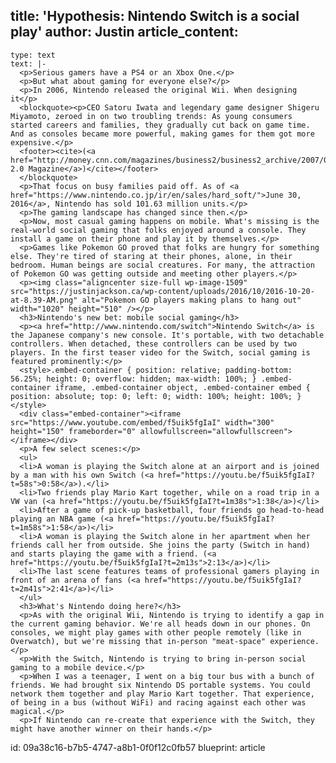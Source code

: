 title: 'Hypothesis: Nintendo Switch is a social play'
author: Justin
article_content:
  -
    type: text
    text: |-
      <p>Serious gamers have a PS4 or an Xbox One.</p>
      <p>But what about gaming for everyone else?</p>
      <p>In 2006, Nintendo released the original Wii. When designing it</p>
      <blockquote><p>CEO Satoru Iwata and legendary game designer Shigeru Miyamoto, zeroed in on two troubling trends: As young consumers started careers and families, they gradually cut back on game time. And as consoles became more powerful, making games for them got more expensive.</p>
      <footer><cite>(<a href="http://money.cnn.com/magazines/business2/business2_archive/2007/05/01/8405654/">Business 2.0 Magazine</a>)</cite></footer>
      </blockquote>
      <p>That focus on busy families paid off. As of <a href="https://www.nintendo.co.jp/ir/en/sales/hard_soft/">June 30, 2016</a>, Nintendo has sold 101.63 million units.</p>
      <p>The gaming landscape has changed since then.</p>
      <p>Now, most casual gaming happens on mobile. What's missing is the real-world social gaming that folks enjoyed around a console. They install a game on their phone and play it by themselves.</p>
      <p>Games like Pokemon GO proved that folks are hungry for something else. They're tired of staring at their phones, alone, in their bedroom. Human beings are social creatures. For many, the attraction of Pokemon GO was getting outside and meeting other players.</p>
      <p><img class="aligncenter size-full wp-image-1509" src="https://justinjackson.ca/wp-content/uploads/2016/10/2016-10-20-at-8.39-AM.png" alt="Pokemon GO players making plans to hang out" width="1020" height="510" /></p>
      <h3>Nintendo's new bet: mobile social gaming</h3>
      <p><a href="http://www.nintendo.com/switch">Nintendo Switch</a> is the Japanese company's new console. It's portable, with two detachable controllers. When detached, these controllers can be used by two players. In the first teaser video for the Switch, social gaming is featured prominently:</p>
      <style>.embed-container { position: relative; padding-bottom: 56.25%; height: 0; overflow: hidden; max-width: 100%; } .embed-container iframe, .embed-container object, .embed-container embed { position: absolute; top: 0; left: 0; width: 100%; height: 100%; }</style>
      <div class="embed-container"><iframe src="https://www.youtube.com/embed/f5uik5fgIaI" width="300" height="150" frameborder="0" allowfullscreen="allowfullscreen"></iframe></div>
      <p>A few select scenes:</p>
      <ul>
      <li>A woman is playing the Switch alone at an airport and is joined by a man with his own Switch (<a href="https://youtu.be/f5uik5fgIaI?t=58s">0:58</a>).</li>
      <li>Two friends play Mario Kart together, while on a road trip in a VW van (<a href="https://youtu.be/f5uik5fgIaI?t=1m38s">1:38</a>)</li>
      <li>After a game of pick-up basketball, four friends go head-to-head playing an NBA game (<a href="https://youtu.be/f5uik5fgIaI?t=1m58s">1:58</a>)</li>
      <li>A woman is playing the Switch alone in her apartment when her friends call her from outside. She joins the party (Switch in hand) and starts playing the game with a friend. (<a href="https://youtu.be/f5uik5fgIaI?t=2m13s">2:13</a>)</li>
      <li>The last scene features teams of professional gamers playing in front of an arena of fans (<a href="https://youtu.be/f5uik5fgIaI?t=2m41s">2:41</a>)</li>
      </ul>
      <h3>What's Nintendo doing here?</h3>
      <p>As with the original Wii, Nintendo is trying to identify a gap in the current gaming behavior. We're all heads down in our phones. On consoles, we might play games with other people remotely (like in Overwatch), but we're missing that in-person "meat-space" experience.</p>
      <p>With the Switch, Nintendo is trying to bring in-person social gaming to a mobile device.</p>
      <p>When I was a teenager, I went on a big tour bus with a bunch of friends. We had brought six Nintendo DS portable systems. You could network them together and play Mario Kart together. That experience, of being in a bus (without WiFi) and racing against each other was magical.</p>
      <p>If Nintendo can re-create that experience with the Switch, they might have another winner on their hands.</p>
id: 09a38c16-b7b5-4747-a8b1-0f0f12c0fb57
blueprint: article
